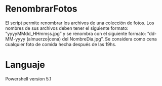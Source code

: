 # RenombrarFotos
El script permite renombrar los archivos de una colección de fotos. Los nombres de sus archivos deben tener el siguiente formato: “yyyyMMdd_HHmmss.jpg” y se renombra con el siguiente formato: “dd-MM-yyyy (almuerzo|cena) del NombreDia.jpg”. Se considera como cena cualquier foto de comida hecha después de las 19hs.  

# Languaje
Powershell version 5.1

